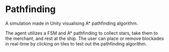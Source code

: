 # Pathfinding
A simulation made in Unity visualising A* pathfinding algorithm.

The agent utilizes a FSM and A* pathfinding to collect stars, take them to the merchant, and rest at the ship.
The user can place or remove blockades in real-time by clicking on tiles to test out the pathfinding algorithm. 
